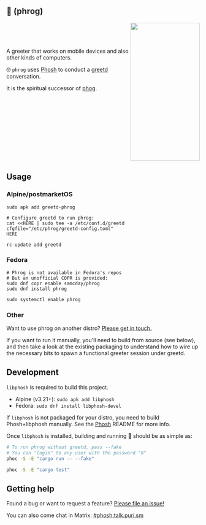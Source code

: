 ## 🐸 (phrog)

<img align="right" width="180" height="360" src="https://github.com/samcday/phrog/releases/download/0.44.1/demo.webp">

<br />
<br />
<br />

A greeter that works on mobile devices and also other kinds of computers.
 
🤓 `phrog` uses [Phosh][] to conduct a [greetd][] conversation.

It is the spiritual successor of [phog][].

<br clear="right"/>

## Usage

### Alpine/postmarketOS

```
sudo apk add greetd-phrog

# Configure greetd to run phrog:
cat <<HERE | sudo tee -a /etc/conf.d/greetd
cfgfile="/etc/phrog/greetd-config.toml"
HERE

rc-update add greetd
```

### Fedora

```
# Phrog is not available in Fedora's repos
# But an unofficial COPR is provided:
sudo dnf copr enable samcday/phrog
sudo dnf install phrog

sudo systemctl enable phrog
```

### Other

Want to use phrog on another distro? [Please get in touch.](#getting-help)

If you want to run it manually, you'll need to build from source (see below), and then take a look at the existing packaging to understand how to wire up the necessary bits to spawn a functional greeter session under greetd.

## Development

`libphosh` is required to build this project.

* Alpine (v3.21+): `sudo apk add libphosh`
* Fedora: `sudo dnf install libphosh-devel`

If `libphosh` is not packaged for your distro, you need to build Phosh+libphosh manually. See the [Phosh][] README for more info.

Once `libphosh` is installed, building and running 🐸 should be as simple as:

```sh
# To run phrog without greetd, pass --fake
# You can "login" to any user with the password "0" 
phoc -S -E "cargo run -- --fake"

phoc -S -E "cargo test"
```

## Getting help

Found a bug or want to request a feature? [Please file an issue!][issues]

You can also come chat in Matrix: [#phosh:talk.puri.sm][Matrix]

[phog]: https://gitlab.com/mobian1/phog
[Phosh]: https://gitlab.gnome.org/World/Phosh/phosh
[greetd]: https://sr.ht/~kennylevinsen/greetd/
[COPR]: https://copr.fedorainfracloud.org/coprs/samcday/phrog/
[issues]: https://github.com/samcday/phrog/issues
[Matrix]: https://matrix.to/#/#phosh:talk.puri.sm
